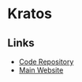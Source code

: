 # Kratos

## Links

- [Code Repository](https://github.com/go-kratos/kratos)
- [Main Website](https://go-kratos.dev/)
